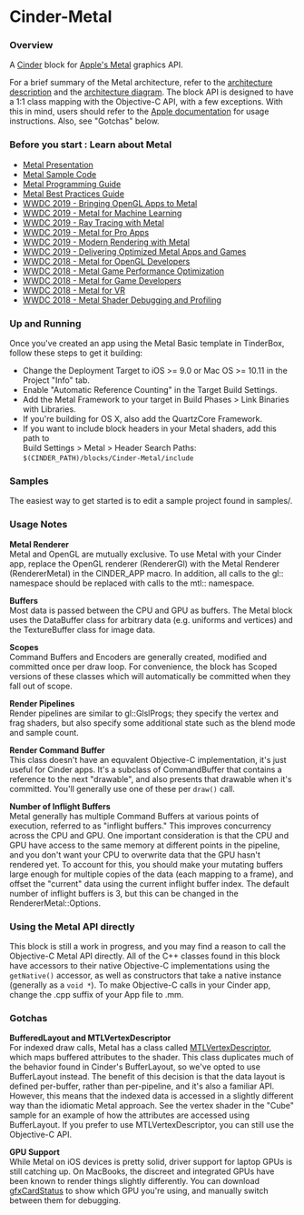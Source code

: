 # Cinder-Metal

### Overview
A [Cinder](http://libcinder.org) block for [Apple's Metal](https://developer.apple.com/metal/) graphics API.

For a brief summary of the Metal architecture, refer to the [architecture description](https://github.com/wdlindmeier/Cinder-Metal/blob/master/Metal%20Architecture.txt) and the [architecture diagram](https://github.com/wdlindmeier/Cinder-Metal/blob/master/Metal%20Diagram.png). The block API is designed to have a 1:1 class mapping with the Objective-C API, with a few exceptions. With this in mind, users should refer to the [Apple documentation](https://developer.apple.com/library/ios/documentation/MetalKit/Reference/MTKFrameworkReference/index.html#//apple_ref/doc/uid/TP40015356) for usage instructions. Also, see "Gotchas" below.

### Before you start : Learn about Metal

- [Metal Presentation](https://developer.apple.com/metal/)
- [Metal Sample Code](https://developer.apple.com/metal/sample-code/)
- [Metal Programming Guide](https://developer.apple.com/library/archive/documentation/Miscellaneous/Conceptual/MetalProgrammingGuide/Introduction/Introduction.html)
- [Metal Best Practices Guide](https://developer.apple.com/library/archive/documentation/3DDrawing/Conceptual/MTLBestPracticesGuide/index.html)
- [WWDC 2019 - Bringing OpenGL Apps to Metal](https://developer.apple.com/videos/play/wwdc2019/611/)
- [WWDC 2019 - Metal for Machine Learning](https://developer.apple.com/videos/play/wwdc2019/614)
- [WWDC 2019 - Ray Tracing with Metal](https://developer.apple.com/videos/play/wwdc2019/613)
- [WWDC 2019 - Metal for Pro Apps](https://developer.apple.com/videos/play/wwdc2019/608)
- [WWDC 2019 - Modern Rendering with Metal](https://developer.apple.com/videos/play/wwdc2019/601)
- [WWDC 2019 - Delivering Optimized Metal Apps and Games](https://developer.apple.com/videos/play/wwdc2019/606)
- [WWDC 2018 - Metal for OpenGL Developers](https://developer.apple.com/videos/play/wwdc2018/604/)
- [WWDC 2018 - Metal Game Performance Optimization](https://developer.apple.com/videos/play/wwdc2018/612)
- [WWDC 2018 - Metal for Game Developers](https://developer.apple.com/videos/play/wwdc2018/607)
- [WWDC 2018 - Metal for VR ](https://developer.apple.com/videos/play/wwdc2018/611)
- [WWDC 2018 - Metal Shader Debugging and Profiling ](https://developer.apple.com/videos/play/wwdc2018/608)

### Up and Running
Once you've created an app using the Metal Basic template in TinderBox, follow these steps to get it building:  

* Change the Deployment Target to iOS >= 9.0 or Mac OS >= 10.11 in the Project "Info" tab.  
* Enable "Automatic Reference Counting" in the Target Build Settings.  
* Add the Metal Framework to your target in Build Phases > Link Binaries with Libraries.  
* If you're building for OS X, also add the QuartzCore Framework.  
* If you want to include block headers in your Metal shaders, add this path to  
	Build Settings > Metal > Header Search Paths:
	`$(CINDER_PATH)/blocks/Cinder-Metal/include`

### Samples
The easiest way to get started is to edit a sample project found in samples/.

### Usage Notes

**Metal Renderer**  
Metal and OpenGL are mutually exclusive. To use Metal with your Cinder app,  replace the OpenGL renderer (RendererGl) with the Metal Renderer (RendererMetal) in the CINDER_APP macro. In addition, all calls to the gl:: namespace should be replaced with calls to the mtl:: namespace. 

**Buffers**  
Most data is passed between the CPU and GPU as buffers. The Metal block uses the DataBuffer class for arbitrary data (e.g. uniforms and vertices) and the TextureBuffer class for image data.

**Scopes**  
Command Buffers and Encoders are generally created, modified and committed once per draw loop. For convenience, the block has Scoped versions of these classes which will automatically be committed when they fall out of scope. 

**Render Pipelines**  
Render pipelines are similar to gl::GlslProgs; they specify the vertex and frag shaders, but also specify some additional state such as the blend mode and sample count.

**Render Command Buffer**  
This class doesn't have an equvalent Objective-C implementation, it's just useful for Cinder apps. It's a subclass of CommandBuffer that contains a reference to the next "drawable", and also presents that drawable when it's committed. You'll generally use one of these per `draw()` call.

**Number of Inflight Buffers**  
Metal generally has multiple Command Buffers at various points of execution, referred to as "inflight buffers." This improves concurrency across the CPU and GPU. One important consideration is that the CPU and GPU have access to the same memory at different points in the pipeline, and you don't want your CPU to overwrite data that the GPU hasn't rendered yet. To account for this, you should make your mutating buffers large enough for multiple copies of the data (each mapping to a frame), and offset the "current" data using the current inflight buffer index. The default number of inflight buffers is 3, but this can be changed in the RendererMetal::Options.

### Using the Metal API directly 
This block is still a work in progress, and you may find a reason to call the Objective-C Metal API directly. All of the C++ classes found in this block have accessors to their native Objective-C implementations using the `getNative()` accessor, as well as constructors that take a native instance (generally as a `void *`). To make Objective-C calls in your Cinder app, change the .cpp suffix of your App file to .mm.

### Gotchas

**BufferedLayout and MTLVertexDescriptor**  
For indexed draw calls, Metal has a class called [MTLVertexDescriptor](https://developer.apple.com/library/ios/documentation/Metal/Reference/MTLVertexDescriptor_Ref/), which maps buffered attributes to the shader. This class duplicates much of the behavior found in Cinder's BufferLayout, so we've opted to use BufferLayout instead. The benefit of this decision is that the data layout is defined per-buffer, rather than per-pipeline, and it's also a familiar API. However, this means that the indexed data is accessed in a slightly different way than the idiomatic Metal approach. See the vertex shader in the "Cube" sample for an example of how the attributes are accessed using BufferLayout. If you prefer to use MTLVertexDescriptor, you can still use the Objective-C API.

**GPU Support**  
While Metal on iOS devices is pretty solid, driver support for laptop GPUs is still catching up. On MacBooks, the discreet and integrated GPUs have been known to render things slightly differently. You can download [gfxCardStatus](https://gfx.io/) to show which GPU you're using, and manually switch between them for debugging.
